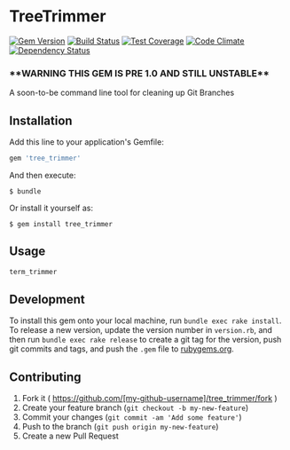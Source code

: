 # TreeTrimmer

[![Gem Version](https://badge.fury.io/rb/tree_trimmer.svg)](http://badge.fury.io/rb/tree_trimmer) [![Build Status](https://travis-ci.org/presidentJFK/tree_trimmer.svg?branch=master)](https://travis-ci.org/presidentJFK/tree_trimmer) [![Test Coverage](https://codeclimate.com/github/presidentJFK/tree_trimmer/badges/coverage.svg)](https://codeclimate.com/github/presidentJFK/tree_trimmer/coverage) [![Code Climate](https://codeclimate.com/github/presidentJFK/tree_trimmer/badges/gpa.svg)](https://codeclimate.com/github/presidentJFK/tree_trimmer) [![Dependency Status](https://gemnasium.com/presidentJFK/tree_trimmer.svg)](https://gemnasium.com/presidentJFK/tree_trimmer)

### \*\*WARNING THIS GEM IS PRE 1.0 AND STILL UNSTABLE\*\*

A soon-to-be command line tool for cleaning up Git Branches

## Installation

Add this line to your application's Gemfile:

```ruby
gem 'tree_trimmer'
```

And then execute:

    $ bundle

Or install it yourself as:

    $ gem install tree_trimmer

## Usage

```bash
term_trimmer
```

## Development

To install this gem onto your local machine, run `bundle exec rake install`. To release a new version, update the version number in `version.rb`, and then run `bundle exec rake release` to create a git tag for the version, push git commits and tags, and push the `.gem` file to [rubygems.org](https://rubygems.org).

## Contributing

1. Fork it ( https://github.com/[my-github-username]/tree_trimmer/fork )
2. Create your feature branch (`git checkout -b my-new-feature`)
3. Commit your changes (`git commit -am 'Add some feature'`)
4. Push to the branch (`git push origin my-new-feature`)
5. Create a new Pull Request
